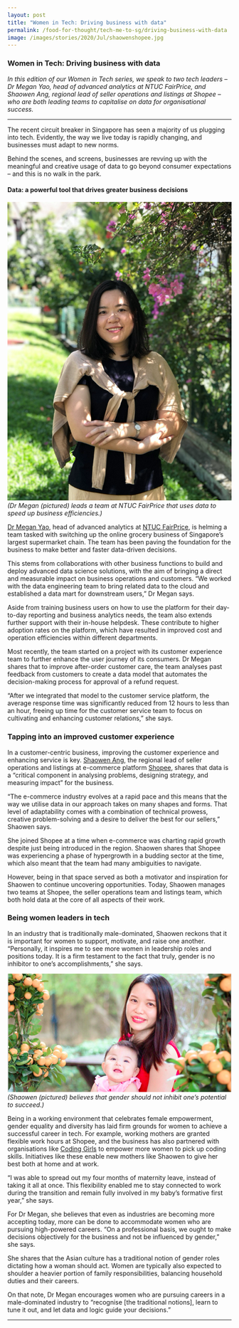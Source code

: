 ```yaml
---
layout: post
title: "Women in Tech: Driving business with data"
permalink: /food-for-thought/tech-me-to-sg/driving-business-with-data
image: /images/stories/2020/Jul/shaowenshopee.jpg
---
```


### Women in Tech: Driving business with data

_In this edition of our Women in Tech series, we speak to two tech leaders – Dr Megan Yao, head of advanced analytics at NTUC FairPrice, and Shaowen Ang, regional lead of seller operations and listings at Shopee – who are both leading teams to capitalise on data for organisational success._

<hr>

The recent circuit breaker in Singapore has seen a majority of us plugging into tech. Evidently, the way we live today is rapidly changing, and businesses must adapt to new norms. 

Behind the scenes, and screens, businesses are revving up with the meaningful and creative usage of data to go beyond consumer expectations – and this is no walk in the park. 

#### Data: a powerful tool that drives greater business decisions 

![Dr Megan](/images/stories/2020/Jul/drmeganntuc.png)
_(Dr Megan (pictured) leads a team at NTUC FairPrice that uses data to speed up business efficiencies.)_

[Dr Megan Yao](https://sg.linkedin.com/in/megan-yuxia-yao-phd-97124417), head of advanced analytics at [NTUC FairPrice](https://www.fairprice.com.sg/), is helming a team tasked with switching up the online grocery business of Singapore’s largest supermarket chain. The team has been paving the foundation for the business to make better and faster data-driven decisions.

This stems from collaborations with other business functions to build and deploy advanced data science solutions, with the aim of bringing a direct and measurable impact on business operations and customers. “We worked with the data engineering team to bring related data to the cloud and established a data mart for downstream users,” Dr Megan says. 

Aside from training business users on how to use the platform for their day-to-day reporting and business analytics needs, the team also extends further support with their in-house helpdesk. These contribute to higher adoption rates on the platform, which have resulted in improved cost and operation efficiencies within different departments. 

Most recently, the team started on a project with its customer experience team to further enhance the user journey of its consumers. Dr Megan shares that to improve after-order customer care, the team analyses past feedback from customers to create a data model that automates the decision-making process for approval of a refund request.

“After we integrated that model to the customer service platform, the average response time was significantly reduced from 12 hours to less than an hour, freeing up time for the customer service team to focus on cultivating and enhancing customer relations,” she says. 

### Tapping into an improved customer experience

In a customer-centric business, improving the customer experience and enhancing service is key. [Shaowen Ang](https://www.linkedin.com/in/shaowenang/), the regional lead of seller operations and listings at e-commerce platform [Shopee](https://shopee.sg/), shares that data is a “critical component in analysing problems, designing strategy, and measuring impact” for the business. 

“The e-commerce industry evolves at a rapid pace and this means that the way we utilise data in our approach takes on many shapes and forms. That level of adaptability comes with a combination of technical prowess, creative problem-solving and a desire to deliver the best for our sellers,” Shaowen says. 

She joined Shopee at a time when e-commerce was charting rapid growth despite just being introduced in the region. Shaowen shares that Shopee was experiencing a phase of hypergrowth in a budding sector at the time, which also meant that the team had many ambiguities to navigate.

However, being in that space served as both a motivator and inspiration for Shaowen to continue uncovering opportunities. Today, Shaowen manages two teams at Shopee, the seller operations team and listings team, which both hold data at the core of all aspects of their work.

### Being women leaders in tech

In an industry that is traditionally male-dominated, Shaowen reckons that it is important for women to support, motivate, and raise one another. “Personally, it inspires me to see more women in leadership roles and positions today. It is a firm testament to the fact that truly, gender is no inhibitor to one’s accomplishments,” she says. 

![Shaowen](/images/stories/2020/Jul/shaowenshopee.png)
_(Shaowen (pictured) believes that gender should not inhibit one’s potential to succeed.)_

Being in a working environment that celebrates female empowerment, gender equality and diversity has laid firm grounds for women to achieve a successful career in tech. For example, working mothers are granted flexible work hours at Shopee, and the business has also partnered with organisations like [Coding Girls](https://codinggirls.sg/) to empower more women to pick up coding skills. Initiatives like these enable new mothers like Shaowen to give her best both at home and at work. 

“I was able to spread out my four months of maternity leave, instead of taking it all at once. This flexibility enabled me to stay connected to work during the transition and remain fully involved in my baby’s formative first year,” she says.

For Dr Megan, she believes that even as industries are becoming more accepting today, more can be done to accommodate women who are pursuing high-powered careers. “On a professional basis, we ought to make decisions objectively for the business and not be influenced by gender,” she says. 

She shares that the Asian culture has a traditional notion of gender roles dictating how a woman should act. Women are typically also expected to shoulder a heavier portion of family responsibilities, balancing household duties and their careers. 

On that note, Dr Megan encourages women who are pursuing careers in a male-dominated industry to “recognise [the traditional notions], learn to tune it out, and let data and logic guide your decisions.” 

<hr>
